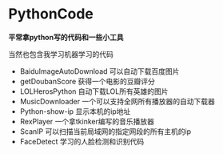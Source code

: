 # PythonCode
**平常拿python写的代码和一些小工具**


当然也包含我学习机器学习的代码
- BaiduImageAutoDownload 可以自动下载百度图片
- getDoubanScore 获得一个电影的豆瓣评分
- LOLHerosPython 自动下载LOL所有英雄的图片
- MusicDownloader 一个可以支持全网所有播放器的自动下载器
- Python-show-ip 显示本机的ip地址
- RexPlayer 一个拿tkinker编写的音乐播放器
- ScanIP 可以扫描当前局域网的指定网段的所有主机的ip
- FaceDetect 学习的人脸检测和识别代码
